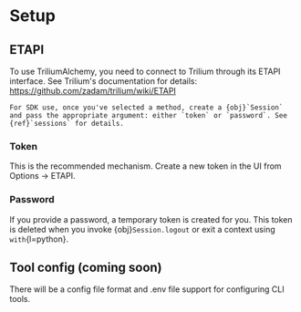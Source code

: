 # Setup

## ETAPI

To use TriliumAlchemy, you need to connect to Trilium through its ETAPI interface. See Trilium's documentation for details: <https://github.com/zadam/trilium/wiki/ETAPI>

```{note}
For SDK use, once you've selected a method, create a {obj}`Session` and pass the appropriate argument: either `token` or `password`. See {ref}`sessions` for details.
```

### Token

This is the recommended mechanism. Create a new token in the UI from Options &rarr; ETAPI.

### Password

If you provide a password, a temporary token is created for you. This token is deleted when you invoke {obj}`Session.logout` or exit a context using `with`{l=python}.

## Tool config (coming soon)

There will be a config file format and .env file support for configuring CLI tools.
